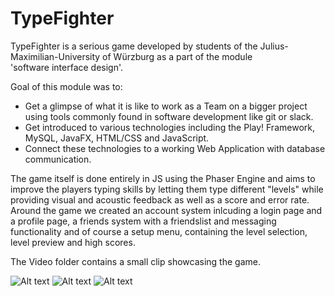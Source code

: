 # TypeFighter

TypeFighter is a serious game developed by students of the Julius-Maximilian-University of Würzburg as a part of the module  
'software interface design'. 

Goal of this module was to:
- Get a glimpse of what it is like to work as a Team on a bigger project using tools commonly found in software development like git or slack.
- Get introduced to various technologies including the Play! Framework, MySQL, JavaFX, HTML/CSS and JavaScript.
- Connect these technologies to a working Web Application with database communication.


The game itself is done entirely in JS using the Phaser Engine and aims to improve the players typing skills by letting them 
type different "levels" while providing visual and acoustic feedback as well as a score and error rate. Around the game we created an account system inlcuding a login page and a profile page, a friends system with a friendslist and messaging functionality and of course a setup menu, containing the level selection, level preview and high scores.

The Video folder contains a small clip showcasing the game.

![Alt text](http://i.imgur.com/cGCW09V.png "Setup Menu")
![Alt text](http://imgur.com/A57BEW5.png "Messaging & Friends")
![Alt text](http://imgur.com/k9bLZXH.png "Game")
